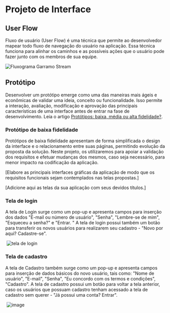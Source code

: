 
# Projeto de Interface

## User Flow

Fluxo de usuário (User Flow) é uma técnica que permite ao desenvolvedor mapear todo fluxo de navegação do usuário na aplicação. Essa técnica funciona para alinhar os caminhos e as possíveis ações que o usuário pode fazer junto com os membros de sua equipe.

![Fluxograma Garramo Stream](https://github.com/ICEI-PUC-Minas-PMV-ADS/pmv-ads-2024-1-e1-proj-web-t6-pmv-ads-2024-1-e1-projeto_entreteniment/assets/141928161/998a3b1c-7eb3-4641-979f-e8d693643927)


## Protótipo

Desenvolver um protótipo emerge como uma das maneiras mais ágeis e econômicas de validar uma ideia, conceito ou funcionalidade. Isso permite a interação, avaliação, modificação e aprovação das principais características de uma interface antes de entrar na fase de desenvolvimento. Leia o artigo [Protótipos: baixa, média ou alta fidelidade?](https://medium.com/ladies-that-ux-br/prot%C3%B3tipos-baixa-m%C3%A9dia-ou-alta-fidelidade-71d897559135).

### Protótipo de baixa fidelidade

Protótipos de baixa fidelidade apresentam de forma simplificada o design da interface e o relacionamento entre suas páginas, permitindo evolução da proposta da solução. Neste projeto, os utilizaremos para apoiar a validação dos requisitos e efetuar mudanças dos mesmos, caso seja necessário, para menor impacto na codificação da aplicação.

[Elabore as principais interfaces gráficas da aplicação de modo que os requisitos funcionais sejam contemplados nas telas propostas.]

[Adicione aqui as telas da sua aplicação com seus devidos títulos.] 

 ### Tela de login
 
A tela de Login surge como um pop-up e apresenta campos para inserção dos dados "E-mail ou número de usuário", "Senha", "Lembre-se de mim", "Esqueceu a senha?" e "Entrar. " A tela de login possui também um botão para transferir os novos usuários para realizarem seu cadastro - "Novo por aqui? Cadastre-se".


 <img> ![tela de login](https://github.com/ICEI-PUC-Minas-PMV-ADS/pmv-ads-2024-1-e1-proj-web-t6-pmv-ads-2024-1-e1-projeto_entreteniment/assets/141928161/c5aaba6e-5a42-4e78-9b3e-d1a96e65edd2)

  ### Tela de cadastro

  A tela de Cadastro também surge como um pop-up e apresenta campos para inserção de dados básicos do novo usuário, tais como: "Nome de usuário", "E-mail", "Senha", "Eu concordo com os termos e condições", "Cadastro". A tela de cadastro possui um botão para voltar a tela anterior, caso os usuários que possuam cadastro tenham acessado a tela de cadastro sem querer - "Já possui uma conta? Entrar".
  

<img> ![image](https://github.com/ICEI-PUC-Minas-PMV-ADS/pmv-ads-2024-1-e1-proj-web-t6-pmv-ads-2024-1-e1-projeto_entreteniment/assets/141928161/f8a5e46d-857b-4c05-8997-7c20ebffa7f0)
 





